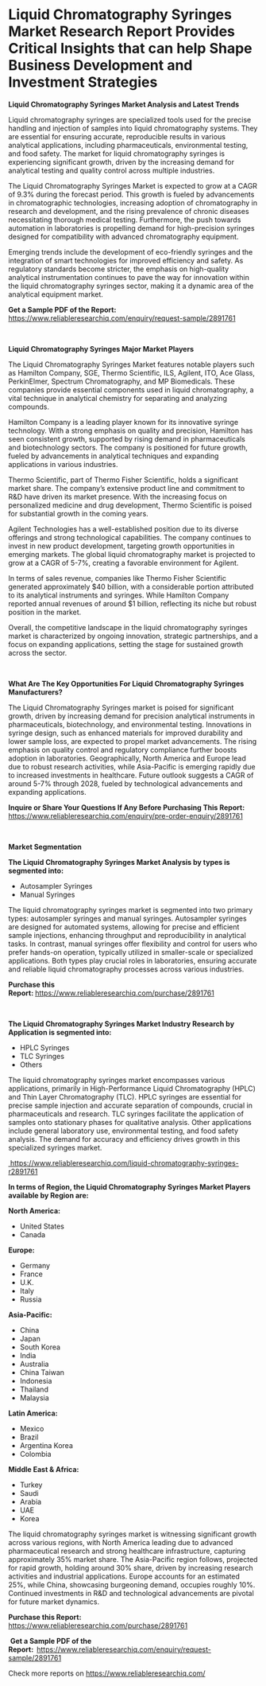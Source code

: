 <p><h1>Liquid Chromatography Syringes Market Research Report Provides Critical Insights that can help Shape Business Development and Investment Strategies</h1></p><p><strong>Liquid Chromatography Syringes Market Analysis and Latest Trends</strong></p>
<p><p>Liquid chromatography syringes are specialized tools used for the precise handling and injection of samples into liquid chromatography systems. They are essential for ensuring accurate, reproducible results in various analytical applications, including pharmaceuticals, environmental testing, and food safety. The market for liquid chromatography syringes is experiencing significant growth, driven by the increasing demand for analytical testing and quality control across multiple industries.</p><p>The Liquid Chromatography Syringes Market is expected to grow at a CAGR of 9.3% during the forecast period. This growth is fueled by advancements in chromatographic technologies, increasing adoption of chromatography in research and development, and the rising prevalence of chronic diseases necessitating thorough medical testing. Furthermore, the push towards automation in laboratories is propelling demand for high-precision syringes designed for compatibility with advanced chromatography equipment.</p><p>Emerging trends include the development of eco-friendly syringes and the integration of smart technologies for improved efficiency and safety. As regulatory standards become stricter, the emphasis on high-quality analytical instrumentation continues to pave the way for innovation within the liquid chromatography syringes sector, making it a dynamic area of the analytical equipment market.</p></p>
<p><strong>Get a Sample PDF of the Report:&nbsp;</strong> <a href="https://www.reliableresearchiq.com/enquiry/request-sample/2891761?utm_campaign=3058&utm_medium=2&utm_source=Github&utm_content=ia&utm_term=14032025&utm_id=liquid-chromatography-syringes">https://www.reliableresearchiq.com/enquiry/request-sample/2891761</a></p>
<p>&nbsp;</p>
<p><strong>Liquid Chromatography Syringes Major Market Players</strong></p>
<p><p>The Liquid Chromatography Syringes Market features notable players such as Hamilton Company, SGE, Thermo Scientific, ILS, Agilent, ITO, Ace Glass, PerkinElmer, Spectrum Chromatography, and MP Biomedicals. These companies provide essential components used in liquid chromatography, a vital technique in analytical chemistry for separating and analyzing compounds.</p><p>Hamilton Company is a leading player known for its innovative syringe technology. With a strong emphasis on quality and precision, Hamilton has seen consistent growth, supported by rising demand in pharmaceuticals and biotechnology sectors. The company is positioned for future growth, fueled by advancements in analytical techniques and expanding applications in various industries.</p><p>Thermo Scientific, part of Thermo Fisher Scientific, holds a significant market share. The company’s extensive product line and commitment to R&D have driven its market presence. With the increasing focus on personalized medicine and drug development, Thermo Scientific is poised for substantial growth in the coming years.</p><p>Agilent Technologies has a well-established position due to its diverse offerings and strong technological capabilities. The company continues to invest in new product development, targeting growth opportunities in emerging markets. The global liquid chromatography market is projected to grow at a CAGR of 5-7%, creating a favorable environment for Agilent.</p><p>In terms of sales revenue, companies like Thermo Fisher Scientific generated approximately $40 billion, with a considerable portion attributed to its analytical instruments and syringes. While Hamilton Company reported annual revenues of around $1 billion, reflecting its niche but robust position in the market.</p><p>Overall, the competitive landscape in the liquid chromatography syringes market is characterized by ongoing innovation, strategic partnerships, and a focus on expanding applications, setting the stage for sustained growth across the sector.</p></p>
<p>&nbsp;</p>
<p><strong>What Are The Key Opportunities For Liquid Chromatography Syringes Manufacturers?</strong></p>
<p><p>The Liquid Chromatography Syringes market is poised for significant growth, driven by increasing demand for precision analytical instruments in pharmaceuticals, biotechnology, and environmental testing. Innovations in syringe design, such as enhanced materials for improved durability and lower sample loss, are expected to propel market advancements. The rising emphasis on quality control and regulatory compliance further boosts adoption in laboratories. Geographically, North America and Europe lead due to robust research activities, while Asia-Pacific is emerging rapidly due to increased investments in healthcare. Future outlook suggests a CAGR of around 5-7% through 2028, fueled by technological advancements and expanding applications.</p></p>
<p><strong>Inquire or Share Your Questions If Any Before Purchasing This Report:</strong> <a href="https://www.reliableresearchiq.com/enquiry/pre-order-enquiry/2891761?utm_campaign=3058&utm_medium=2&utm_source=Github&utm_content=ia&utm_term=14032025&utm_id=liquid-chromatography-syringes">https://www.reliableresearchiq.com/enquiry/pre-order-enquiry/2891761</a></p>
<p>&nbsp;</p>
<p><strong>Market Segmentation</strong></p>
<p><strong>The Liquid Chromatography Syringes Market Analysis by types is segmented into:</strong></p>
<p><ul><li>Autosampler Syringes</li><li>Manual Syringes</li></ul></p>
<p><p>The liquid chromatography syringes market is segmented into two primary types: autosampler syringes and manual syringes. Autosampler syringes are designed for automated systems, allowing for precise and efficient sample injections, enhancing throughput and reproducibility in analytical tasks. In contrast, manual syringes offer flexibility and control for users who prefer hands-on operation, typically utilized in smaller-scale or specialized applications. Both types play crucial roles in laboratories, ensuring accurate and reliable liquid chromatography processes across various industries.</p></p>
<p><strong>Purchase this Report:&nbsp;</strong><a href="https://www.reliableresearchiq.com/purchase/2891761?utm_campaign=3058&utm_medium=2&utm_source=Github&utm_content=ia&utm_term=14032025&utm_id=liquid-chromatography-syringes">https://www.reliableresearchiq.com/purchase/2891761</a></p>
<p>&nbsp;</p>
<p><strong>The Liquid Chromatography Syringes Market Industry Research by Application is segmented into:</strong></p>
<p><ul><li>HPLC Syringes</li><li>TLC Syringes</li><li>Others</li></ul></p>
<p><p>The liquid chromatography syringes market encompasses various applications, primarily in High-Performance Liquid Chromatography (HPLC) and Thin Layer Chromatography (TLC). HPLC syringes are essential for precise sample injection and accurate separation of compounds, crucial in pharmaceuticals and research. TLC syringes facilitate the application of samples onto stationary phases for qualitative analysis. Other applications include general laboratory use, environmental testing, and food safety analysis. The demand for accuracy and efficiency drives growth in this specialized syringes market.</p></p>
<p><a href="https://www.reliableresearchiq.com/liquid-chromatography-syringes-r2891761?utm_campaign=3058&utm_medium=2&utm_source=Github&utm_content=ia&utm_term=14032025&utm_id=liquid-chromatography-syringes">&nbsp;https://www.reliableresearchiq.com/liquid-chromatography-syringes-r2891761</a></p>
<p><strong>In terms of Region, the Liquid Chromatography Syringes Market Players available by Region are:</strong></p>
<p>
    <p> <strong> North America: </strong>
        <ul>
            <li>United States</li>
            <li>Canada</li>
        </ul>
        </p> 
    <p> <strong> Europe: </strong>
        <ul>
            <li>Germany</li>
            <li>France</li>
            <li>U.K.</li>
            <li>Italy</li>
            <li>Russia</li>
        </ul>
        </p> 
    <p> <strong> Asia-Pacific: </strong>
        <ul>
            <li>China</li>
            <li>Japan</li>
            <li>South Korea</li>
            <li>India</li>
            <li>Australia</li>
            <li>China Taiwan</li>
            <li>Indonesia</li>
            <li>Thailand</li>
            <li>Malaysia</li>
        </ul>
        </p> 
    <p> <strong> Latin America: </strong>
        <ul>
            <li>Mexico</li>
            <li>Brazil</li>
            <li>Argentina Korea</li>
            <li>Colombia</li>
        </ul>
        </p> 
    <p> <strong> Middle East & Africa: </strong>
        <ul>
            <li>Turkey</li>
            <li>Saudi</li>
            <li>Arabia</li>
            <li>UAE</li>
            <li>Korea</li>
        </ul>
    </p>
    </p>
<p><p>The liquid chromatography syringes market is witnessing significant growth across various regions, with North America leading due to advanced pharmaceutical research and strong healthcare infrastructure, capturing approximately 35% market share. The Asia-Pacific region follows, projected for rapid growth, holding around 30% share, driven by increasing research activities and industrial applications. Europe accounts for an estimated 25%, while China, showcasing burgeoning demand, occupies roughly 10%. Continued investments in R&D and technological advancements are pivotal for future market dynamics.</p></p>
<p><strong>Purchase this Report: </strong><a href="https://www.reliableresearchiq.com/purchase/2891761?utm_campaign=3058&utm_medium=2&utm_source=Github&utm_content=ia&utm_term=14032025&utm_id=liquid-chromatography-syringes">https://www.reliableresearchiq.com/purchase/2891761</a></p>
<p>&nbsp;<strong>Get a Sample PDF of the Report:&nbsp;&nbsp;</strong><a href="https://www.reliableresearchiq.com/enquiry/request-sample/2891761?utm_campaign=3058&utm_medium=2&utm_source=Github&utm_content=ia&utm_term=14032025&utm_id=liquid-chromatography-syringes">https://www.reliableresearchiq.com/enquiry/request-sample/2891761</a></p>
<p><strong></strong></p>
<p>Check more reports on <a href="https://www.reliableresearchiq.com/?utm_campaign=3058&utm_medium=2&utm_source=Github&utm_content=ia&utm_term=14032025&utm_id=liquid-chromatography-syringes">https://www.reliableresearchiq.com/</a></p>